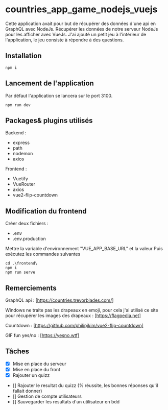 # countries_app_game_nodejs_vuejs
Cette application avait pour but de récupérer des données d'une api en GraphQL avec NodeJs.
Récupérer les données de notre serveur NodeJs pour les afficher avec VueJs.
J'ai ajouté un petit jeu à l'intérieur de l'application, le jeu consiste à répondre à des questions.
## Installation

```
npm i 
```
## Lancement de l'application
Par défaut l'application se lancera sur le port 3100.
```
npm run dev
```
## Packages& plugins utilisés

Backend : 
- express
- path
- nodemon
- axios

Frontend :
- Vuetify
- VueRouter
- axios
- vue2-flip-countdown

## Modification du frontend
Créer deux fichiers :
- .env
- .env.production

Mettre la variable d'environnement "VUE_APP_BASE_URL" et la valeur
Puis exécutez les commandes suivantes
```
cd .\frontend\
npm i
npm run serve
```
## Remerciements
GraphQL api : [https://countries.trevorblades.com/]

Windows ne traite pas les drapeaux en emoji, pour cela j'ai utilisé ce site pour récupérer les images des drapeaux :
[https://flagpedia.net]

Countdown : [https://github.com/philipjkim/vue2-flip-countdown]

GIF fun yes/no : [https://yesno.wtf]

## Tâches
- [x] Mise en place du serveur
- [x] Mise en place du front
- [x] Rajouter un quizz
- [] Rajouter le resultat du quizz (% réussite, les bonnes réponses qu'il fallait donner)
- [] Gestion de compte utilisateurs
- [] Sauvegarder les resultats d'un utilisateur en bdd